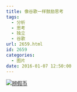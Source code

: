 ```yaml
---
title: 像谷歌一样鼓励思考
tags:
  - 分析
  - 思考
  - 独立
  - 谷歌
url: 2659.html
id: 2659
categories:
  - 图片
date: 2016-01-07 12:50:00
---
```


[![辨假币](http://photo.guolaijie.com/rooufer/uploads/2016/03/辨假币.jpg)](http://photo.guolaijie.com/rooufer/uploads/2016/03/辨假币.jpg)